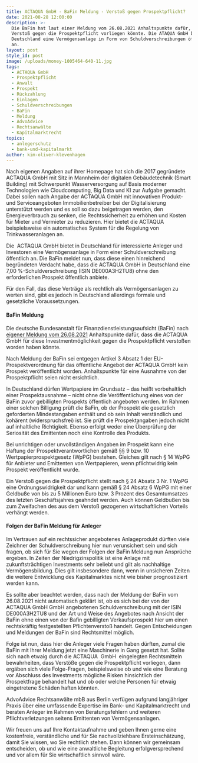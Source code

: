 ```yaml
---
title: ACTAQUA GmbH - BaFin Meldung - Verstoß gegen Prospektpflicht?
date: 2021-08-28 12:00:00
description: >-
  Die BaFin hat laut einer Meldung vom 26.08.2021 Anhaltspunkte dafür, dass ein
  Verstoß gegen die Prospektpflicht vorliegen könnte. Die ATAQUA GmbH bietet in
  Deutschland eine Vermögensanlage in Form von Schuldverschreibungen öffentlich
  an. 
layout: post
style_id: post
image: /uploads/money-1005464-640-11.jpg
tags:
  - ACTAQUA GmbH
  - Prospektpflicht
  - Anwalt
  - Prospekt
  - Rückzahlung
  - Einlagen
  - Schuldverschreibungen
  - BaFin
  - Meldung
  - AdvoAdvice
  - Rechtsanwälte
  - Kapitalmarktrecht
topics:
  - anlegerschutz
  - bank-und-kapitalmarkt
author: kim-oliver-klevenhagen
---
```

Nach eigenen Angaben auf ihrer Homepage hat sich die 2017 gegründete ACTAQUA GmbH mit Sitz in Mannheim der digitalen Gebäudetechnik (Smart Building) mit Schwerpunkt Wasserversorgung auf Basis moderner Technologien wie Cloudcomputing, Big Data und KI zur Aufgabe gemacht. Dabei sollen nach Angabe der ACTAQUA GmbH mit innovativen Produkt- und Serviceangeboten Immobilienbetreiber bei der Digitalisierung unterstützt werden und es soll so dazu beigetragen werden, den Energieverbrauch zu senken, die Rechtssicherheit zu erhöhen und Kosten für Mieter und Vermieter zu reduzieren. Hier bietet die ACTAQUA beispielsweise ein automatisches System für die Regelung von Trinkwasseranlagen an.&nbsp;

Die &nbsp;ACTAQUA GmbH bietet in Deutschland für interessierte Anleger und Investoren eine Vermögensanlage in Form einer Schuldverschreibung öffentlich an. Die BaFin meldet nun, dass diese einen hinreichend begründeten Verdacht habe, dass die ACTAQUA GmbH in Deutschland eine 7,00 %-Schuldverschreibung (ISIN DE000A3H2TU8) ohne den erforderlichen Prospekt öffentlich anbiete.

Für den Fall, das diese Verträge als rechtlich als Vermögensanlagen zu werten sind, gibt es jedoch in Deutschland allerdings formale und gesetzliche Voraussetzungen.

#### BaFin Meldung

Die deutsche Bundesanstalt für Finanzdienstleistungsaufsicht (BaFin) nach [eigener Meldung vom 26.08.2021](https://www.bafin.de/SharedDocs/Veroeffentlichungen/DE/Verbrauchermitteilung/weitere/2021/meldung_210826_ACTAQUA_GmbH.html;jsessionid=1BED6391AC0E2750FC226F4F10E6D76C.2_cid501) Anhaltspunkte dafür, dass die ACTAQUA GmbH für diese Investmentmöglichkeit gegen die Prospektpflicht versto&szlig;en worden haben könnte.&nbsp;&nbsp;

Nach Meldung der BaFin sei entgegen Artikel 3 Absatz 1 der EU-Prospektverordnung für das öffentliche Angebot der ACTAQUA GmbH kein Prospekt veröffentlicht worden. Anhaltspunkte für eine Ausnahme von der Prospektpflicht seien nicht ersichtlich.

In Deutschland dürfen Wertpapiere im Grundsatz – das hei&szlig;t vorbehaltlich einer Prospektausnahme – nicht ohne die Veröffentlichung eines von der BaFin zuvor gebilligten Prospekts öffentlich angeboten werden. Im Rahmen einer solchen Billigung prüft die BaFin, ob der Prospekt die gesetzlich geforderten Mindestangaben enthält und ob sein Inhalt verständlich und kohärent (widerspruchsfrei) ist. Sie prüft die Prospektangaben jedoch nicht auf inhaltliche Richtigkeit. Ebenso erfolgt weder eine Überprüfung der Seriosität des Emittenten noch eine Kontrolle des Produkts.

Bei unrichtigen oder unvollständigen Angaben im Prospekt kann eine Haftung der Prospektverantwortlichen gemä&szlig; &sect;&sect; 9 bzw. 10 Wertpapierprospektgesetz (WpPG) bestehen. Gleiches gilt nach &sect; 14 WpPG für Anbieter und Emittenten von Wertpapieren, wenn pflichtwidrig kein Prospekt veröffentlicht wurde.

Ein Versto&szlig; gegen die Prospektpflicht stellt nach &sect; 24 Absatz 3 Nr. 1 WpPG eine Ordnungswidrigkeit dar und kann gemä&szlig; &sect; 24 Absatz 6 WpPG mit einer Geldbu&szlig;e von bis zu 5 Millionen Euro bzw. 3 Prozent des Gesamtumsatzes des letzten Geschäftsjahres geahndet werden. Auch können Geldbu&szlig;en bis zum Zweifachen des aus dem Versto&szlig; gezogenen wirtschaftlichen Vorteils verhängt werden.

#### Folgen der BaFin Meldung für Anleger

Im Vertrauen auf ein rechtssicher angebotenes Anlageprodukt dürften viele Zeichner der Schuldverschreibung hier nun verunsichert sein und sich fragen, ob sich für Sie wegen der Folgen der BaFin Meldung nun Ansprüche ergeben. In Zeiten der Niedrigzinspolitik ist eine Anlage mit zukunftsträchtigen Investments sehr beliebt und gilt als nachhaltige Vermögensbildung. Dies gilt insbesondere dann, wenn in unsicheren Zeiten die weitere Entwicklung des Kapitalmarktes nicht wie bisher prognostiziert werden kann.&nbsp;

Es sollte aber beachtet werden, dass nach der Meldung der BaFin vom 26.08.2021 nicht automatisch geklärt ist, ob es sich bei der von der ACTAQUA GmbH GmbH angebotenen Schuldverschreibung mit der ISIN DE000A3H2TU8 und der Art und Weise des Angebotes nach Ansicht der BaFin ohne einen von der Bafin gebilligten Verkaufsprospekt hier um einen rechtskräftig festgestellten Pflichtenversto&szlig; handelt. Gegen Entscheidungen und Meldungen der BaFin sind Rechtsmittel möglich.

Folge ist nun, dass hier die Anleger viele Fragen haben dürften, zumal die BaFin mit Ihrer Meldung jetzt eine Maschinerie in Gang gesetzt hat. Sollte sich nach etwaig durch die ACTAQUA&nbsp; GmbH &nbsp;eingelegten Rechtsmitteln bewahrheiten, dass Verstö&szlig;e gegen die Prospektpflicht vorliegen, dann ergäben sich viele Folge-Fragen, beispielsweise ob und wie eine Beratung vor Abschluss des Investments mögliche Risken hinsichtlich der Prospektfrage behandelt hat und ob oder welche Personen für etwaig eingetretene Schäden haften könnten.

AdvoAdvice Rechtsanwälte mbB aus Berlin verfügen aufgrund langjähriger Praxis über eine umfassende Expertise im Bank- und Kapitalmarktrecht und beraten Anleger im Rahmen von Beratungsfehlern und weiteren Pflichtverletzungen seitens Emittenten von Vermögensanlagen.&nbsp;

Wir freuen uns auf Ihre Kontaktaufnahme und geben Ihnen gerne eine kostenfreie, verständliche und für Sie nachvollziehbare Ersteinschätzung, damit Sie wissen, wo Sie rechtlich stehen. Dann können wir gemeinsam entscheiden, ob und wie eine anwaltliche Begleitung erfolgversprechend und vor allem für Sie wirtschaftlich sinnvoll wäre.
